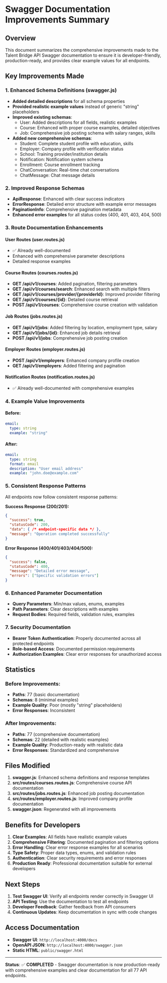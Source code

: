 # Swagger Documentation Improvements Summary

## Overview
This document summarizes the comprehensive improvements made to the Talent Bridge API Swagger documentation to ensure it is developer-friendly, production-ready, and provides clear example values for all endpoints.

## Key Improvements Made

### 1. Enhanced Schema Definitions (swagger.js)
- **Added detailed descriptions** for all schema properties
- **Provided realistic example values** instead of generic "string" placeholders
- **Improved existing schemas**:
  - User: Added descriptions for all fields, realistic examples
  - Course: Enhanced with proper course examples, detailed objectives
  - Job: Comprehensive job posting schema with salary ranges, skills
- **Added new comprehensive schemas**:
  - Student: Complete student profile with education, skills
  - Employer: Company profile with verification status
  - School: Training provider/institution details
  - Notification: Notification system schema
  - Enrollment: Course enrollment tracking
  - ChatConversation: Real-time chat conversations
  - ChatMessage: Chat message details

### 2. Improved Response Schemas
- **ApiResponse**: Enhanced with clear success indicators
- **ErrorResponse**: Detailed error structure with example error messages
- **PaginationInfo**: Comprehensive pagination metadata
- **Enhanced error examples** for all status codes (400, 401, 403, 404, 500)

### 3. Route Documentation Enhancements

#### User Routes (user.routes.js)
- ✅ Already well-documented
- Enhanced with comprehensive parameter descriptions
- Detailed response examples

#### Course Routes (courses.routes.js)
- **GET /api/v1/courses**: Added pagination, filtering parameters
- **GET /api/v1/courses/search**: Enhanced search with multiple filters
- **GET /api/v1/courses/provider/{providerId}**: Improved provider filtering
- **GET /api/v1/courses/{id}**: Detailed course retrieval
- **POST /api/v1/courses**: Comprehensive course creation with validation

#### Job Routes (jobs.routes.js)
- **GET /api/v1/jobs**: Added filtering by location, employment type, salary
- **GET /api/v1/jobs/{id}**: Enhanced job details retrieval
- **POST /api/v1/jobs**: Comprehensive job posting creation

#### Employer Routes (employer.routes.js)
- **POST /api/v1/employers**: Enhanced company profile creation
- **GET /api/v1/employers**: Added filtering and pagination

#### Notification Routes (notification.routes.js)
- ✅ Already well-documented with comprehensive examples

### 4. Example Value Improvements

#### Before:
```yaml
email:
  type: string
  example: "string"
```

#### After:
```yaml
email:
  type: string
  format: email
  description: "User email address"
  example: "john.doe@example.com"
```

### 5. Consistent Response Patterns

All endpoints now follow consistent response patterns:

**Success Response (200/201):**
```json
{
  "success": true,
  "statusCode": 200,
  "data": { /* endpoint-specific data */ },
  "message": "Operation completed successfully"
}
```

**Error Response (400/401/403/404/500):**
```json
{
  "success": false,
  "statusCode": 400,
  "message": "Detailed error message",
  "errors": ["Specific validation errors"]
}
```

### 6. Enhanced Parameter Documentation

- **Query Parameters**: Min/max values, enums, examples
- **Path Parameters**: Clear descriptions with examples
- **Request Bodies**: Required fields, validation rules, examples

### 7. Security Documentation

- **Bearer Token Authentication**: Properly documented across all protected endpoints
- **Role-based Access**: Documented permission requirements
- **Authorization Examples**: Clear error responses for unauthorized access

## Statistics

### Before Improvements:
- **Paths**: 77 (basic documentation)
- **Schemas**: 8 (minimal examples)
- **Example Quality**: Poor (mostly "string" placeholders)
- **Error Responses**: Inconsistent

### After Improvements:
- **Paths**: 77 (comprehensive documentation)
- **Schemas**: 22 (detailed with realistic examples)
- **Example Quality**: Production-ready with realistic data
- **Error Responses**: Standardized and comprehensive

## Files Modified

1. **swagger.js**: Enhanced schema definitions and response templates
2. **src/routes/courses.routes.js**: Comprehensive course API documentation
3. **src/routes/jobs.routes.js**: Enhanced job posting documentation
4. **src/routes/employer.routes.js**: Improved company profile documentation
5. **swagger.json**: Regenerated with all improvements

## Benefits for Developers

1. **Clear Examples**: All fields have realistic example values
2. **Comprehensive Filtering**: Documented pagination and filtering options
3. **Error Handling**: Clear error response examples for all scenarios
4. **Type Safety**: Proper data types, enums, and validation rules
5. **Authentication**: Clear security requirements and error responses
6. **Production Ready**: Professional documentation suitable for external developers

## Next Steps

1. **Test Swagger UI**: Verify all endpoints render correctly in Swagger UI
2. **API Testing**: Use the documentation to test all endpoints
3. **Developer Feedback**: Gather feedback from API consumers
4. **Continuous Updates**: Keep documentation in sync with code changes

## Access Documentation

- **Swagger UI**: `http://localhost:4000/docs`
- **OpenAPI JSON**: `http://localhost:4000/swagger.json`
- **Static HTML**: `public/swagger.html`

---

**Status**: ✅ **COMPLETED** - Swagger documentation is now production-ready with comprehensive examples and clear documentation for all 77 API endpoints.
